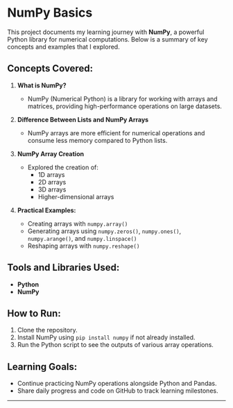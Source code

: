 # NumPy Basics

This project documents my learning journey with **NumPy**, a powerful Python library for numerical computations. Below is a summary of key concepts and examples that I explored.

## Concepts Covered:

1. **What is NumPy?**
   - NumPy (Numerical Python) is a library for working with arrays and matrices, providing high-performance operations on large datasets.

2. **Difference Between Lists and NumPy Arrays**
   - NumPy arrays are more efficient for numerical operations and consume less memory compared to Python lists.

3. **NumPy Array Creation**
   - Explored the creation of:
     - 1D arrays
     - 2D arrays
     - 3D arrays
     - Higher-dimensional arrays

4. **Practical Examples:**
   - Creating arrays with `numpy.array()`
   - Generating arrays using `numpy.zeros()`, `numpy.ones()`, `numpy.arange()`, and `numpy.linspace()`
   - Reshaping arrays with `numpy.reshape()`


## Tools and Libraries Used:
- **Python**
- **NumPy**

## How to Run:
1. Clone the repository.
2. Install NumPy using `pip install numpy` if not already installed.
3. Run the Python script to see the outputs of various array operations.

## Learning Goals:
- Continue practicing NumPy operations alongside Python and Pandas.
- Share daily progress and code on GitHub to track learning milestones.


---
